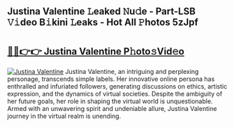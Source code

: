 ## Justina Valentine 𝙻eaked 𝙽u𝚍e - Part-LSB 𝚅𝚒deo B𝚒kini 𝙻eaks - Hot All 𝙿hotos 5zJpf

# <h2><a href="http://ld3918x.urlbe.top/?page=Justina+Valentine">🔗🔗👉👉 Justina Valentine P𝚑oto𝚜Vid𝚎o</a></h2>

[![Justina Valentine](https://i.imgur.com/eBuTRDB.gif)](http://ld3918x.urlbe.top/?page=Justina+Valentine)
Justina Valentine, an intriguing and perplexing personage, transcends simple labels. Her innovative online persona has enthralled and infuriated followers, generating discussions on ethics, artistic expression, and the dynamics of virtual societies. Despite the ambiguity of her future goals, her role in shaping the virtual world is unquestionable. Armed with an unwavering spirit and undeniable allure, Justina Valentine journey in the virtual realm is unending.
